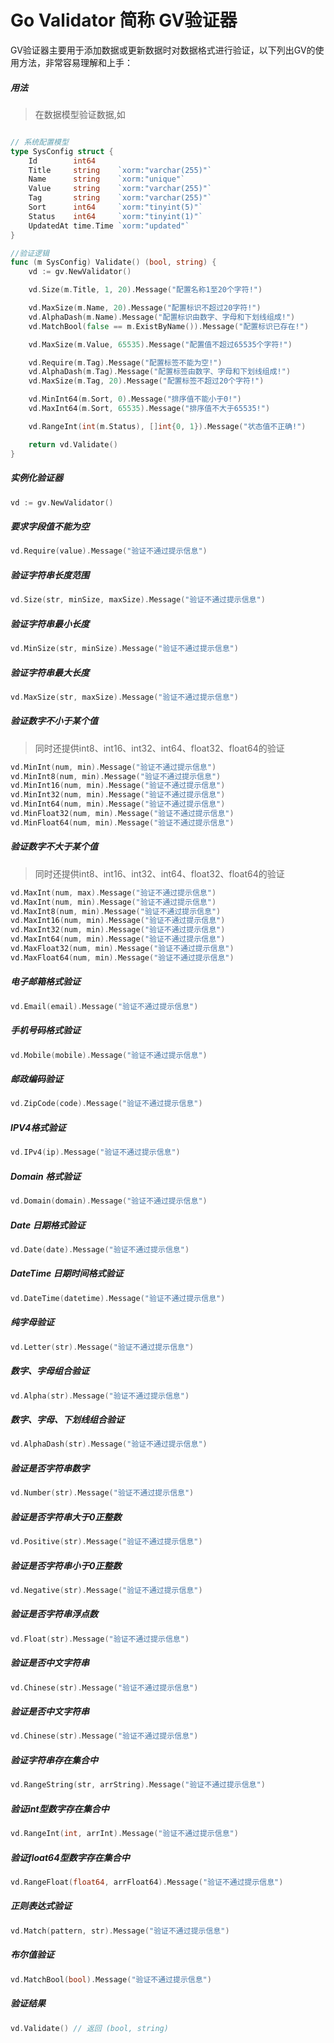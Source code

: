 # Go Validator 简称 GV验证器

GV验证器主要用于添加数据或更新数据时对数据格式进行验证，以下列出GV的使用方法，非常容易理解和上手：


##### 用法

>在数据模型验证数据,如

```go

// 系统配置模型
type SysConfig struct {
	Id        int64
	Title     string    `xorm:"varchar(255)"`
	Name      string    `xorm:"unique"`
	Value     string    `xorm:"varchar(255)"`
	Tag       string    `xorm:"varchar(255)"`
	Sort      int64     `xorm:"tinyint(5)"`
	Status    int64     `xorm:"tinyint(1)"`
	UpdatedAt time.Time `xorm:"updated"`
}

//验证逻辑
func (m SysConfig) Validate() (bool, string) {
	vd := gv.NewValidator()

	vd.Size(m.Title, 1, 20).Message("配置名称1至20个字符!")

	vd.MaxSize(m.Name, 20).Message("配置标识不超过20字符!")
	vd.AlphaDash(m.Name).Message("配置标识由数字、字母和下划线组成!")
	vd.MatchBool(false == m.ExistByName()).Message("配置标识已存在!")

	vd.MaxSize(m.Value, 65535).Message("配置值不超过65535个字符!")

	vd.Require(m.Tag).Message("配置标签不能为空!")
	vd.AlphaDash(m.Tag).Message("配置标签由数字、字母和下划线组成!")
	vd.MaxSize(m.Tag, 20).Message("配置标签不超过20个字符!")

	vd.MinInt64(m.Sort, 0).Message("排序值不能小于0!")
	vd.MaxInt64(m.Sort, 65535).Message("排序值不大于65535!")

	vd.RangeInt(int(m.Status), []int{0, 1}).Message("状态值不正确!")

	return vd.Validate()
}
```

##### 实例化验证器

```go
vd := gv.NewValidator()
```

##### 要求字段值不能为空

```go
vd.Require(value).Message("验证不通过提示信息")
```

##### 验证字符串长度范围

```go
vd.Size(str, minSize, maxSize).Message("验证不通过提示信息")
```

##### 验证字符串最小长度

```go
vd.MinSize(str, minSize).Message("验证不通过提示信息")
```

##### 验证字符串最大长度

```go
vd.MaxSize(str, maxSize).Message("验证不通过提示信息")
```

##### 验证数字不小于某个值

> 同时还提供int8、int16、int32、int64、float32、float64的验证

```go
vd.MinInt(num, min).Message("验证不通过提示信息")
vd.MinInt8(num, min).Message("验证不通过提示信息")
vd.MinInt16(num, min).Message("验证不通过提示信息")
vd.MinInt32(num, min).Message("验证不通过提示信息")
vd.MinInt64(num, min).Message("验证不通过提示信息")
vd.MinFloat32(num, min).Message("验证不通过提示信息")
vd.MinFloat64(num, min).Message("验证不通过提示信息")
```
##### 验证数字不大于某个值

> 同时还提供int8、int16、int32、int64、float32、float64的验证

```go
vd.MaxInt(num, max).Message("验证不通过提示信息")
vd.MaxInt(num, min).Message("验证不通过提示信息")
vd.MaxInt8(num, min).Message("验证不通过提示信息")
vd.MaxInt16(num, min).Message("验证不通过提示信息")
vd.MaxInt32(num, min).Message("验证不通过提示信息")
vd.MaxInt64(num, min).Message("验证不通过提示信息")
vd.MaxFloat32(num, min).Message("验证不通过提示信息")
vd.MaxFloat64(num, min).Message("验证不通过提示信息")
```

##### 电子邮箱格式验证

```go
vd.Email(email).Message("验证不通过提示信息")
```

##### 手机号码格式验证

```go
vd.Mobile(mobile).Message("验证不通过提示信息")
```

##### 邮政编码验证

```go
vd.ZipCode(code).Message("验证不通过提示信息")
```

##### IPV4格式验证

```go
vd.IPv4(ip).Message("验证不通过提示信息")
```


##### Domain 格式验证

```go
vd.Domain(domain).Message("验证不通过提示信息")
```


##### Date 日期格式验证

```go
vd.Date(date).Message("验证不通过提示信息")
```


##### DateTime 日期时间格式验证

```go
vd.DateTime(datetime).Message("验证不通过提示信息")
```

##### 纯字母验证

```go
vd.Letter(str).Message("验证不通过提示信息")
```

##### 数字、字母组合验证

```go
vd.Alpha(str).Message("验证不通过提示信息")
```

##### 数字、字母、下划线组合验证

```go
vd.AlphaDash(str).Message("验证不通过提示信息")
```


##### 验证是否字符串数字

```go
vd.Number(str).Message("验证不通过提示信息")
```

##### 验证是否字符串大于0正整数

```go
vd.Positive(str).Message("验证不通过提示信息")
```

##### 验证是否字符串小于0正整数

```go
vd.Negative(str).Message("验证不通过提示信息")
```

##### 验证是否字符串浮点数

```go
vd.Float(str).Message("验证不通过提示信息")
```

##### 验证是否中文字符串

```go
vd.Chinese(str).Message("验证不通过提示信息")
```

##### 验证是否中文字符串

```go
vd.Chinese(str).Message("验证不通过提示信息")
```

##### 验证字符串存在集合中

```go
vd.RangeString(str, arrString).Message("验证不通过提示信息")
```

##### 验证int型数字存在集合中

```go
vd.RangeInt(int, arrInt).Message("验证不通过提示信息")
```

##### 验证float64型数字存在集合中

```go
vd.RangeFloat(float64, arrFloat64).Message("验证不通过提示信息")
```

##### 正则表达式验证

```go
vd.Match(pattern, str).Message("验证不通过提示信息")
```

##### 布尔值验证

```go
vd.MatchBool(bool).Message("验证不通过提示信息")
```


##### 验证结果

```go
vd.Validate() // 返回 (bool, string)
```
